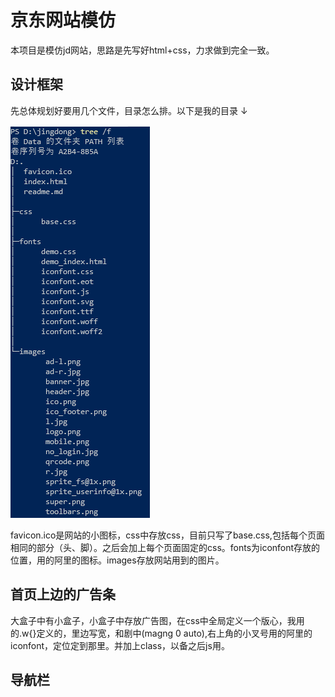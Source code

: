 # 京东网站模仿

本项目是模仿jd网站，思路是先写好html+css，力求做到完全一致。

## 设计框架

先总体规划好要用几个文件，目录怎么排。以下是我的目录 ↓

![1567126396045](/mdimg/1567126396045.png)

favicon.ico是网站的小图标，css中存放css，目前只写了base.css,包括每个页面相同的部分（头、脚）。之后会加上每个页面固定的css。fonts为iconfont存放的位置，用的阿里的图标。images存放网站用到的图片。

## 首页上边的广告条

大盒子中有小盒子，小盒子中存放广告图，在css中全局定义一个版心，我用的.w{}定义的，里边写宽，和剧中(magng 0 auto),右上角的小叉号用的阿里的iconfont，定位定到那里。并加上class，以备之后js用。

## 导航栏



